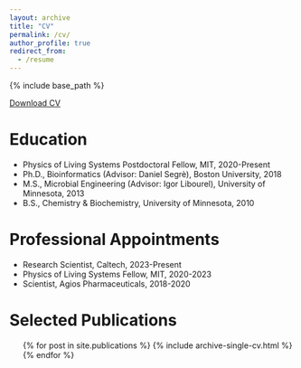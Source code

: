 ```yaml
---
layout: archive
title: "CV"
permalink: /cv/
author_profile: true
redirect_from:
  - /resume
---
```


{% include base_path %}

<a href="https://jgoldford.github.io/files/Goldford_CV.pdf">Download CV</a>

Education
======
* Physics of Living Systems Postdoctoral Fellow, MIT, 2020-Present
* Ph.D., Bioinformatics (Advisor: Daniel Segrè), Boston University, 2018
* M.S., Microbial Engineering (Advisor: Igor Libourel), University of Minnesota, 2013
* B.S., Chemistry & Biochemistry, University of Minnesota, 2010

Professional Appointments
======
* Research Scientist, Caltech, 2023-Present
* Physics of Living Systems Fellow, MIT, 2020-2023
* Scientist, Agios Pharmaceuticals, 2018-2020

Selected Publications
======
  <ul>{% for post in site.publications %}
    {% include archive-single-cv.html %}
  {% endfor %}</ul>
  
<!--Talks
======
  <ul>{% for post in site.talks %}
    {% include archive-single-talk-cv.html %}
  {% endfor %}</ul>
  
Teaching
======
  <ul>{% for post in site.teaching %}
    {% include archive-single-cv.html %}
  {% endfor %}</ul>
  
Service and leadership
======
* Peer reviewer for: <i>Nature Ecology & Evolution<\i> -->
